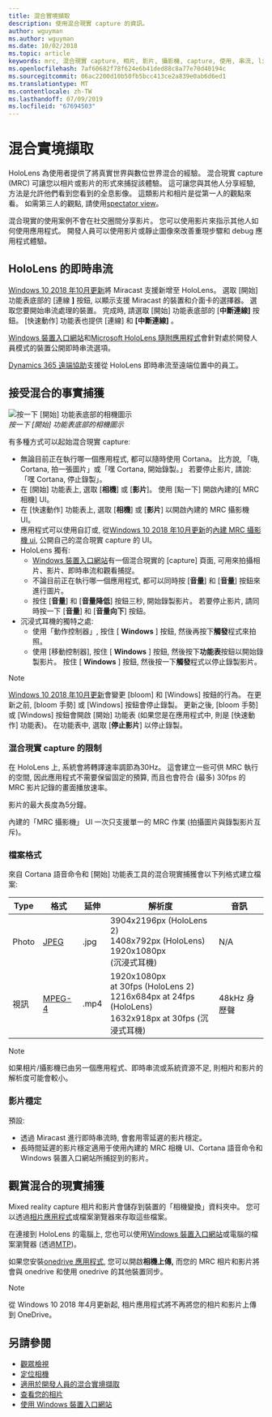 ```yaml
---
title: 混合實境擷取
description: 使用混合現實 capture 的資訊。
author: wguyman
ms.author: wguyman
ms.date: 10/02/2018
ms.topic: article
keywords: mrc, 混合現實 capture, 相片, 影片, 攝影機, capture, 使用, 串流, livestream, 示範
ms.openlocfilehash: 7af60682f78f624e6b41ded88c8a77e70d40194c
ms.sourcegitcommit: 06ac2200d10b50fb5bcc413ce2a839e0ab6d6ed1
ms.translationtype: MT
ms.contentlocale: zh-TW
ms.lasthandoff: 07/09/2019
ms.locfileid: "67694503"
---
```

# <a name="mixed-reality-capture"></a>混合實境擷取

HoloLens 為使用者提供了將真實世界與數位世界混合的經驗。 混合現實 capture (MRC) 可讓您以相片或影片的形式來捕捉該體驗。 這可讓您與其他人分享經驗, 方法是允許他們看到您看到的全息影像。 這類影片和相片是從第一人的觀點來看。 如需第三人的觀點, 請使用[spectator view](spectator-view.md)。

混合現實的使用案例不會在社交圈間分享影片。 您可以使用影片來指示其他人如何使用應用程式。 開發人員可以使用影片或靜止圖像來改善重現步驟和 debug 應用程式體驗。

## <a name="live-streaming-from-hololens"></a>HoloLens 的即時串流

[Windows 10 2018 年10月更新](release-notes-october-2018.md)將 Miracast 支援新增至 HoloLens。 選取 [開始] 功能表底部的 [連線 **]** 按鈕, 以顯示支援 Miracast 的裝置和介面卡的選擇器。 選取您要開始串流處理的裝置。 完成時, 請選取 [開始] 功能表底部的 [**中斷連線]** 按鈕。  [快速動作] 功能表也提供 [連線] 和 **[中斷連線]** 。

[Windows 裝置入口網站](using-the-windows-device-portal.md)和[Microsoft HoloLens 隨附應用程式](https://www.microsoft.com/store/productId/9NBLGGH4QWNX)會針對處於開發人員模式的裝置公開即時串流選項。

[Dynamics 365 遠端協助](https://dynamics.microsoft.com/en-us/mixed-reality/remote-assist)支援從 HoloLens 即時串流至遠端位置中的員工。

## <a name="taking-mixed-reality-captures"></a>接受混合的事實捕獲

![按一下 [開始] 功能表底部的相機圖示](images/cameraiconinpins-300px.png)<br>
*按一下 [開始] 功能表底部的相機圖示*

有多種方式可以起始混合現實 capture:
* 無論目前正在執行哪一個應用程式, 都可以隨時使用 Cortana。 比方說, 「嗨, Cortana, 拍一張圖片」或「嘿 Cortana, 開始錄製。」 若要停止影片, 請說: 「嘿 Cortana, 停止錄製」。
* 在 [開始] 功能表上, 選取 [**相機**] 或 [**影片**]。 使用 [點一下] 開啟內建的[[](gestures.md#air-tap) MRC 相機] UI。
* 在 [快速動作] 功能表上, 選取 [**相機**] 或 [**影片**] 以開啟內建的 MRC 攝影機 UI。
* 應用程式可以使用自訂或, 從[Windows 10 2018 年10月更新](release-notes-october-2018.md)的[內建 MRC 攝影機 ui](mixed-reality-capture-for-developers.md), 公開自己的混合現實 capture 的 UI。
* HoloLens 獨有: 
    * [Windows 裝置入口網站](using-the-windows-device-portal.md)有一個混合現實的 [capture] 頁面, 可用來拍攝相片、影片、即時串流和觀看捕捉。
    * 不論目前正在執行哪一個應用程式, 都可以同時按 [**音量**] 和 [**音量**] 按鈕來進行圖片。
    * 按住 [**音量**] 和 [**音量降低**] 按鈕三秒, 開始錄製影片。 若要停止影片, 請同時按一下 [**音量**] 和 [**音量向下**] 按鈕。
* 沉浸式耳機的獨特之處: 
    * 使用「動作控制器」, 按住 [ **Windows** ] 按鈕, 然後再按下**觸發**程式來拍照。 
    * 使用 [移動控制器], 按住 [ **Windows** ] 按鈕, 然後按下**功能表**按鈕以開始錄製影片。 按住 [ **Windows** ] 按鈕, 然後按一下**觸發**程式以停止錄製影片。
    
>[!NOTE]
>[Windows 10 2018 年10月更新](release-notes-october-2018.md)會變更 [bloom] 和 [Windows] 按鈕的行為。 在更新之前, [bloom 手勢] 或 [Windows] 按鈕會停止錄製。 更新之後, [bloom 手勢] 或 [Windows] 按鈕會開啟 [開始] 功能表 (如果您是在應用程式中, 則是 [快速動作] 功能表)。 在功能表中, 選取 [**停止影片**] 以停止錄製。

### <a name="limitations-of-mixed-reality-capture"></a>混合現實 capture 的限制

在 HoloLens 上, 系統會將轉譯速率調節為30Hz。 這會建立一些可供 MRC 執行的空間, 因此應用程式不需要保留固定的預算, 而且也會符合 (最多) 30fps 的 MRC 影片記錄的畫面播放速率。

影片的最大長度為5分鐘。

內建的「MRC 攝影機」 UI 一次只支援單一的 MRC 作業 (拍攝圖片與錄製影片互斥)。

### <a name="file-formats"></a>檔案格式

來自 Cortana 語音命令和 [開始] 功能表工具的混合現實捕獲會以下列格式建立檔案:

|  Type  |  格式  |  延伸  |  解析度  |  音訊 | 
|----------|----------|----------|----------|----------|
|  Photo  |  [JPEG](https://en.wikipedia.org/wiki/JPEG)  |  .jpg  |  3904x2196px (HoloLens 2)<br> 1408x792px (HoloLens)<br> 1920x1080px<br> (沉浸式耳機) |  N/A | 
|  視訊  |  [MPEG-4](https://en.wikipedia.org/wiki/MPEG-4)  |  .mp4  |  1920x1080px<br> at 30fps (HoloLens 2)<br> 1216x684px at 24fps (HoloLens)<br> 1632x918px at 30fps (沉浸式耳機) |  48kHz 身歷聲 | 

>[!NOTE]
>如果相片/攝影機已由另一個應用程式、即時串流或系統資源不足, 則相片和影片的解析度可能會較小。

### <a name="video-stabilization"></a>影片穩定

預設:
* 透過 Miracast 進行即時串流時, 會套用零延遲的影片穩定。
* 長時間延遲的影片穩定適用于使用內建的 MRC 相機 UI、Cortana 語音命令和 Windows 裝置入口網站所捕捉到的影片。

## <a name="viewing-mixed-reality-captures"></a>觀賞混合的現實捕獲

Mixed reality capture 相片和影片會儲存到裝置的「相機變換」資料夾中。 您可以透過[相片應用程式](see-your-photos.md#photos-app)或檔案瀏覽器來存取這些檔案。

在連接到 HoloLens 的電腦上, 您也可以使用[Windows 裝置入口網站](using-the-windows-device-portal.md#mixed-reality-capture)或電腦的檔案瀏覽器 (透過[MTP](release-notes-april-2018.md#new-features-for-hololens))。

如果您安裝[onedrive 應用程式](https://www.microsoft.com/p/onedrive/9wzdncrfj1p3), 您可以開啟**相機上傳,** 而您的 MRC 相片和影片將會與 onedrive 和使用 onedrive 的其他裝置同步。

>[!NOTE]
>從 Windows 10 2018 年4月更新起, 相片應用程式將不再將您的相片和影片上傳到 OneDrive。

## <a name="see-also"></a>另請參閱
* [觀眾檢視](spectator-view.md)
* [定位相機](locatable-camera.md)
* [適用於開發人員的混合實境擷取](mixed-reality-capture-for-developers.md)
* [查看您的相片](see-your-photos.md)
* [使用 Windows 裝置入口網站](using-the-windows-device-portal.md)

